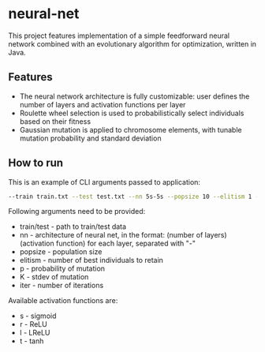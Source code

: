 # neural-net
This project features implementation of a simple feedforward neural network combined with an evolutionary algorithm for optimization, written in Java.
## Features
* The neural network architecture is fully customizable: user defines the number of layers and activation functions per layer
* Roulette wheel selection is used to probabilistically select individuals based on their fitness
* Gaussian mutation is applied to chromosome elements, with tunable mutation probability and standard deviation
## How to run
This is an example of CLI arguments passed to application:
```bash
--train train.txt --test test.txt --nn 5s-5s --popsize 10 --elitism 1 --p 0.1 --K 0.1 --iter 10000
```
Following arguments need to be provided:
* train/test - path to train/test data
* nn - architecture of neural net, in the format: (number of layers)(activation function) for each layer, separated with "-"
* popsize - population size
* elitism - number of best individuals to retain
* p - probability of mutation
* K - stdev of mutation
* iter - number of iterations

Available activation functions are:
* s - sigmoid
* r - ReLU
* l - LReLU
* t - tanh
